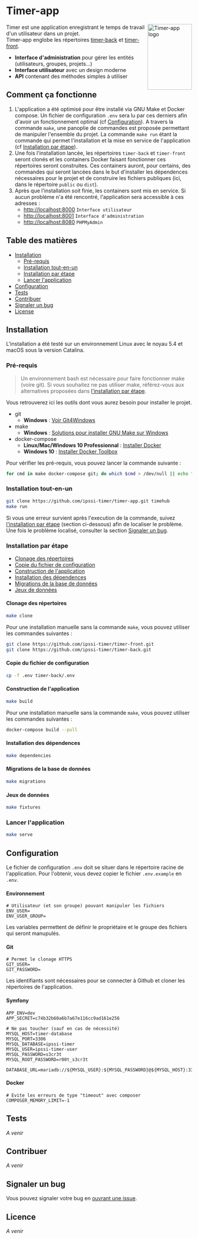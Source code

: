 


# Timer-app  

<img src="http://lorempixel.com/615/913/" align="right"
     alt="Timer-app logo" width="120" height="178">  

Timer est une application enregistrant le temps de travail d'un utilisateur dans un projet.   
Timer-app englobe les répertoires [timer-back]() et [timer-front]().  
  
* **Interface d'administration** pour gérer les entités (utilisateurs, groupes, projets...)  
* **Interface utilisateur** avec un design moderne  
* **API** contenant des méthodes simples à utiliser  
  
  
## Comment ça fonctionne  
  
1. L'application a été optimisé pour être installé via GNU Make et Docker compose. Un fichier de configuration `.env` sera lu par ces derniers afin d'avoir un fonctionnement optimal (cf [Configuration](#Configuration)). A travers la commande `make`, une panoplie de commandes est proposée permettant de manipuler l'ensemble du projet. La commande `make run` étant la commande qui permet l'installation et la mise en service de l'application (cf [Installation par étape](#Installation-par-étape)).
2. Une fois l'installation lancée, les répertoires `timer-back` et `timer-front` seront clonés et les containers  Docker faisant fonctionner ces répertoires seront construites. Ces containers auront, pour certains, des commandes qui seront lancées dans le but d'installer les dépendences nécessaires pour le projet et de construire les fichiers publiques (ici, dans le répertoire `public` ou `dist`).
3. Après que l'installation soit finie, les containers sont mis en service. Si aucun problème n'a été rencontré, l'application sera accessible à ces adresses :
	- [http://localhost:8000](http://localhost:8000) `Interface utilisateur`
	- [http://localhost:8001](http://localhost:8001) `Interface d'administration`
	- [http://localhost:8080](http://localhost:8080) `PHPMyAdmin`

## Table des matières
 
- [Installation](#Installation)
    - [Pré-requis](#Pre-requis)
    - [Installation tout-en-un](#Installation-tout-en-un)
    - [Installation par étape](#Installation-par-étape)
    - [Lancer l'application](#Lancer-lapplication)
- [Configuration](#Configuration)
- [Tests](#Tests)
- [Contribuer](#Contribuer)
- [Signaler un bug](#Signaler-un-bug)
- [License](#License)


## Installation

L'installation a été testé sur un environnement Linux avec le noyau 5.4 et macOS sous la version Catalina. 

### Pré-requis

> Un environnement bash est nécessaire pour faire fonctionner make (voire git). Si vous souhaitez ne pas utiliser make, référez-vous aux alternatives proposées dans [l'installation par étape](#Installation-par-étape).

Vous retrouverez ici les outils dont vous aurez besoin pour installer le projet.

* git
    * __Windows__ : [Voir Git4Windows](https://gitforwindows.org/)
* make
    * __Windows__ : [Solutions pour installer GNU Make sur Windows](https://stackoverflow.com/a/32127632)
* docker-compose
    * __Linux/Mac/Windows 10 Professionnal__ : [Installer Docker](https://www.docker.com/get-started)
    * __Windows 10__ : [Installer Docker Toolbox](https://github.com/docker/toolbox/releases)
    
Pour vérifier les pré-requis, vous pouvez lancer la commande suivante :
```bash
for cmd in make docker-compose git; do which $cmd > /dev/null || echo "Veuillez installer $cmd"; done
```

### Installation tout-en-un

```bash
git clone https://github.com/ipssi-timer/timer-app.git timehub
make run
```

Si vous une erreur survient après l'execution de la commande, suivez [l'installation par étape](#Installation-par-étape) (section ci-dessous) afin de localiser le problème. Une fois le problème localisé, consulter la section [Signaler un bug](#signaler-un-bug).


### Installation par étape

* [Clonage des répertoires](#Clonage-des-repertoires)
* [Copie du fichier de configuration](#Copie-du-fichier-de-configuration)
* [Construction de l'application](#Construction-de-lapplication)
* [Installation des dépendences](#Installation-des-dépendences)
* [Migrations de la base de données](#Migrations-de-la-base-de-données)
* [Jeux de données](#Jeux-de-données)

#### Clonage des répertoires

```bash
make clone
```

Pour une installation manuelle sans la commande `make`, vous pouvez utiliser les commandes suivantes :


```bash
git clone https://github.com/ipssi-timer/timer-front.git
git clone https://github.com/ipssi-timer/timer-back.git
```

#### Copie du fichier de configuration

```bash
cp -f .env timer-back/.env
```

#### Construction de l'application

```bash
make build
```

Pour une installation manuelle sans la commande `make`, vous pouvez utiliser les commandes suivantes :


```bash
docker-compose build --pull
```

#### Installation des dépendences

```bash
make dependencies
```

#### Migrations de la base de données

```bash
make migrations
```

#### Jeux de données

```bash
make fixtures
```

### Lancer l'application

```bash
make serve
```

## Configuration

Le fichier de configuration `.env` doit se situer dans le répertoire racine de l'application. Pour l'obtenir, vous devez copier le fichier `.env.example` en `.env`.

#### Environnement 

```
# Utilisateur (et son groupe) pouvant manipuler les fichiers
ENV_USER=
ENV_USER_GROUP=
```

Les variables permettent de définir le propriétaire et le groupe des fichiers qui seront manupulés.

<!-- Note pour les utilisateurs UNIX : Commande pour voir l'utilisateur et les groupes -->
<!-- Note pour les utilisateurs Windows : Groupe créé par docker -->

#### Git

```
# Permet le clonage HTTPS
GIT_USER=
GIT_PASSWORD=
```

Les identifiants sont nécessaires pour se connecter à Github et cloner les répertoires de l'application.

#### Symfony

```
APP_ENV=dev
APP_SECRET=c74b32b60a6b7a67e116cc9ad161e256

# Ne pas toucher (sauf en cas de nécessité)
MYSQL_HOST=timer-database
MYSQL_PORT=3306
MYSQL_DATABASE=ipssi-timer
MYSQL_USER=ipssi-timer-user
MYSQL_PASSWORD=s3cr3t
MYSQL_ROOT_PASSWORD=r00t_s3cr3t

DATABASE_URL=mariadb://${MYSQL_USER}:${MYSQL_PASSWORD}@${MYSQL_HOST}:3306/${MYSQL_DATABASE}
```

<!-- Note pour les utilisateurs Windows utilisant docker : Adresse IP du container pour l'host -->
<!-- Note pour les utilisateurs Windows n'utilisant pas docker : localhost pour l'host -->

#### Docker

```
# Evite les erreurs de type "timeout" avec composer
COMPOSER_MEMORY_LIMIT=-1
```

<!-- Pas nécessaire de modifier -->

## Tests

*A venir*

## Contribuer

*A venir*

## Signaler un bug

Vous pouvez signaler votre bug en [ouvrant une issue]().

## Licence

*A venir*
